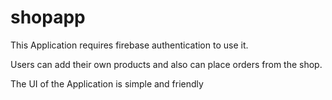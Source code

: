 # shopapp

This Application requires firebase authentication to use it.

Users can add their own products and also can place orders from the shop.

The UI of the Application is simple and friendly
